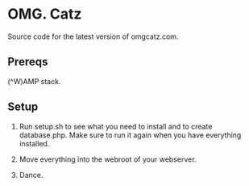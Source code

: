 OMG. Catz
=========

Source code for the latest version of omgcatz.com.

Prereqs
-------

(^W)AMP stack.

Setup
-----

1. Run setup.sh to see what you need to install and to create database.php. Make sure to run it again when you have everything installed.

2. Move everything into the webroot of your webserver.

3. Dance.

